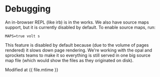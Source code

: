 # Debugging

An in-browser REPL (like irb) is in the works.  We also have source maps support, but it is currently disabled by default.  To enable source maps, run:

    MAPS=true volt s

This feature is disabled by default because (due to the volume of pages rendered) it slows down page rendering. We're working with the opal and sprockets teams to make it so everything is still served in one big source map file (which would show the files as they originated on disk).

Modified at {{ file.mtime }}
